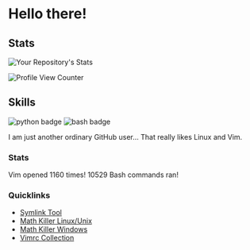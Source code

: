 # Hello there!

## Stats

![Your Repository's Stats](https://github-readme-stats.vercel.app/api?username=hudsonsmith&show_icons=true)

![Profile View Counter](https://komarev.com/ghpvc/?username=hudsonsmith)

## Skills

![python badge](https://img.shields.io/badge/Python-3776AB?style=for-the-badge&logo=python&logoColor=white)
![bash badge](https://img.shields.io/badge/Shell_Script-121011?style=for-the-badge&logo=gnu-bash&logoColor=white)

I am just another ordinary GitHub user...
That really likes Linux and Vim.

### Stats
Vim opened 1160 times!
10529 Bash commands ran!

### Quicklinks
- [Symlink Tool](https://github.com/hudsonsmith/symlink-tool)
- [Math Killer Linux/Unix](https://github.com/hudsonsmith/math-killer-linux-and-unix)
- [Math Killer Windows](https://github.com/hudsonsmith/math-killer-windows)
- [Vimrc Collection](https://github.com/hudsonsmith/vimrc-collection)
